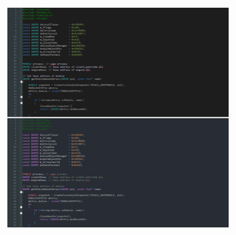 
![Preview](https://github.com/PoorlyDefinedBehaviour/codeblocks-themes/blob/master/images/theme1.png)
![Preview](https://github.com/PoorlyDefinedBehaviour/codeblocks-themes/blob/master/images/theme2.png)
